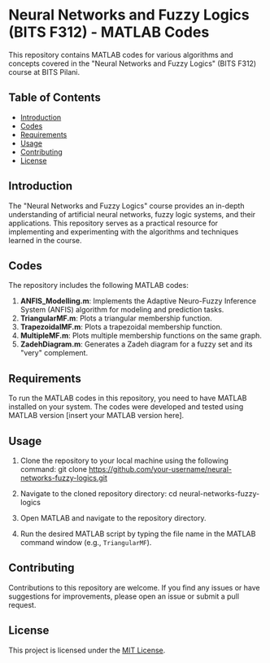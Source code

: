 # Neural Networks and Fuzzy Logics (BITS F312) - MATLAB Codes

This repository contains MATLAB codes for various algorithms and concepts covered in the "Neural Networks and Fuzzy Logics" (BITS F312) course at BITS Pilani.

## Table of Contents

- [Introduction](#introduction)
- [Codes](#codes)
- [Requirements](#requirements)
- [Usage](#usage)
- [Contributing](#contributing)
- [License](#license)

## Introduction

The "Neural Networks and Fuzzy Logics" course provides an in-depth understanding of artificial neural networks, fuzzy logic systems, and their applications. This repository serves as a practical resource for implementing and experimenting with the algorithms and techniques learned in the course.

## Codes

The repository includes the following MATLAB codes:

1. **ANFIS_Modelling.m**: Implements the Adaptive Neuro-Fuzzy Inference System (ANFIS) algorithm for modeling and prediction tasks.
2. **TriangularMF.m**: Plots a triangular membership function.
3. **TrapezoidalMF.m**: Plots a trapezoidal membership function.
4. **MultipleMF.m**: Plots multiple membership functions on the same graph.
5. **ZadehDiagram.m**: Generates a Zadeh diagram for a fuzzy set and its "very" complement.

## Requirements

To run the MATLAB codes in this repository, you need to have MATLAB installed on your system. The codes were developed and tested using MATLAB version [insert your MATLAB version here].

## Usage

1. Clone the repository to your local machine using the following command:
git clone https://github.com/your-username/neural-networks-fuzzy-logics.git

2. Navigate to the cloned repository directory:
cd neural-networks-fuzzy-logics

3. Open MATLAB and navigate to the repository directory.
4. Run the desired MATLAB script by typing the file name in the MATLAB command window (e.g., `TriangularMF`).

## Contributing

Contributions to this repository are welcome. If you find any issues or have suggestions for improvements, please open an issue or submit a pull request.

## License

This project is licensed under the [MIT License](LICENSE).
